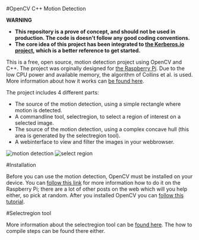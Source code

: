 #OpenCV C++ Motion Detection

**WARNING**

* **This repository is a prove of concept, and should not be used in production. The code is doesn't follow any good coding conventions.**
* **The core idea of this project has been integrated to [the Kerberos.io project](https://www.kerberos.io), which is a better reference to get started.**

This is a free, open source, motion detection project using OpenCV and C++. The project was orginally designed for [the Raspberry Pi](http://www.raspberrypi.org/). Due to the low CPU power and available memory, the algorithm of Collins et al. is used. More information about how it works can [be found here](http://blog.cedric.ws/opencv-simple-motion-detection).

The project includes 4 different parts:

* The source of the motion detection, using a simple rectangle where motion is detected.
* A commandline tool, selectregion, to select a region of interest on a selected image.
* The source of the motion detection, using a complex concave hull (this area is generated by the selectregion tool).
* A webinterface to view and filter the images in your webbrowser.

![motion detection](http://blog.cedric.ws/uploads/post/EYp61d1amMh9ZpXRkdmiRS64rdTaxx8pD6G9NdV4.png)
![select region](http://blog.cedric.ws/uploads/post/VAWTlWG8vwsRTP4LFqHgGpU8slTDWHalww7OzXlh.png)

#Installation 

Before you can use the motion detection, OpenCV must be installed on your device. You can [follow this link](http://blog.cedric.ws/install-opencv-on-raspberry-pi) for more information how to do it on the Raspberry Pi; there are a lot of other posts on the web which will you help either, so pick at random. After you installed OpenCV you can [follow this tutorial](http://blog.cedric.ws/raspberry-pi-opencv-create-a-security-system-web-interface).

#Selectregion tool

More information about the selectregion tool can be [found here](http://blog.cedric.ws/opencv-simple-motion-detection-concave-hull-optimization). The how to compile steps can be found there either.
